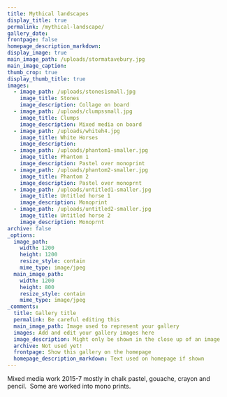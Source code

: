 ```yaml
---
title: Mythical landscapes
display_title: true
permalink: /mythical-landscape/
gallery_date:
frontpage: false
homepage_description_markdown:
display_image: true
main_image_path: /uploads/stormatavebury.jpg
main_image_caption:
thumb_crop: true
display_thumb_title: true
images:
  - image_path: /uploads/stones1small.jpg
    image_title: Stones
    image_description: Collage on board
  - image_path: /uploads/clumpssmall.jpg
    image_title: Clumps
    image_description: Mixed media on board
  - image_path: /uploads/whiteh4.jpg
    image_title: White Horses
    image_description:
  - image_path: /uploads/phantom1-smaller.jpg
    image_title: Phantom 1
    image_description: Pastel over monoprint
  - image_path: /uploads/phantom2-smaller.jpg
    image_title: Phantom 2
    image_description: Pastel over monoprnt
  - image_path: /uploads/untitled1-smaller.jpg
    image_title: Untitled horse 1
    image_description: Monoprint
  - image_path: /uploads/untitled2-smaller.jpg
    image_title: Untitled horse 2
    image_description: Monoprnt
archive: false
_options:
  image_path:
    width: 1200
    height: 1200
    resize_style: contain
    mime_type: image/jpeg
  main_image_path:
    width: 1200
    height: 800
    resize_style: contain
    mime_type: image/jpeg
_comments:
  title: Gallery title
  permalink: Be careful editing this
  main_image_path: Image used to represent your gallery
  images: Add and edit your gallery images here
  image_description: Might only be shown in the close up of an image
  archive: Not used yet!
  frontpage: Show this gallery on the homepage
  homepage_description_markdown: Text used on homepage if shown
---
```


Mixed media work 2015-7 mostly in chalk pastel, gouache, crayon and pencil.
  &nbsp;Some are worked into mono prints.